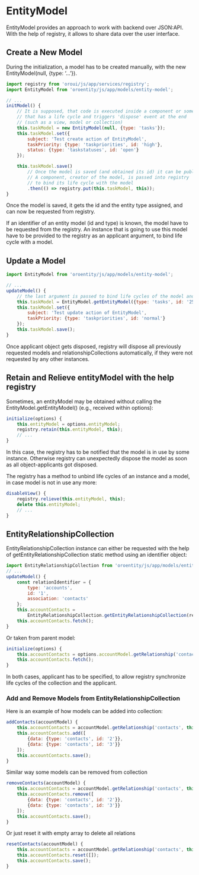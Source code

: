 <a id="bundle-docs-platform-entity-bundle-entitymodel"></a>

# EntityModel

EntityModel provides an approach to work with backend over JSON:API. With the help of registry, it allows to share data over the user interface.

## Create a New Model

During the initialization, a model has to be created manually, with the new EntityModel(null, {type: ‘…’}).

```javascript
import registry from 'oroui/js/app/services/registry';
import EntityModel from 'oroentity/js/app/models/entity-model';

// ...
initModel() {
    // It is supposed, that code is executed inside a component or some other instance
    // that has a life cycle and triggers 'dispose' event at the end
    // (such as a view, model or collection)
    this.taskModel = new EntityModel(null, {type: 'tasks'});
    this.taskModel.set({
        subject: 'Test create action of EntityModel',
        taskPriority: {type: 'taskpriorities', id: 'high'},
        status: {type: 'taskstatuses', id: 'open'}
    });

    this.taskModel.save()
        // Once the model is saved (and obtained its id) it can be published into the registry.
        // A component, creator of the model, is passed into registry
        // to bind its life cycle with the model
        .then(() => registry.put(this.taskModel, this));
}
```

Once the model is saved, it gets the id and the entity type assigned, and can now be requested from registry.

If an identifier of an entity model (id and type) is known, the model have to be requested from the registry. An instance that is going to use this model
have to be provided to the registry as an applicant argument, to bind life cycle with a model.

## Update a Model

```javascript
import EntityModel from 'oroentity/js/app/models/entity-model';

// ...
updateModel() {
    // the last argument is passed to bind life cycles of the model and applicant
    this.taskModel = EntityModel.getEntityModel({type: 'tasks', id: '25'}, this);
    this.taskModel.set({
        subject: 'Test update action of EntityModel',
        taskPriority: {type: 'taskpriorities', id: 'normal'}
    });
    this.taskModel.save();
}
```

Once applicant object gets disposed, registry will dispose all previously requested models and relationshipCollections
automatically, if they were not requested by any other instances.

## Retain and Relieve entityModel with the help registry

Sometimes, an entityModel may be obtained without calling the EntityModel.getEntityModel()
(e.g., received within options):

```javascript
initialize(options) {
    this.entityModel = options.entityModel;
    registry.retain(this.entityModel, this);
    // ...
}
```

In this case, the registry has to be notified that the model is in use by some instance. Otherwise registry can unexpectedly dispose
the model as soon as all object-applicants got disposed.

The registry has a method to unbind life cycles of an instance and a model, in case model is not in use any more:

```javascript
disableView() {
    registry.relieve(this.entityModel, this);
    delete this.entityModel;
    // ...
}
```

## EntityRelationshipCollection

EntityRelationshipCollection instance can either be requested with the help of getEntityRelationshipCollection static method using an identifier object:

```javascript
import EntityRelationshipCollection from 'oroentity/js/app/models/entity-relationship-collection';
// ...
updateModel() {
    const relationIdentifier = {
        type: 'accounts',
        id: '1',
        association: 'contacts'
    };
    this.accountContacts =
        EntityRelationshipCollection.getEntityRelationshipCollection(relationIdentifier, this);
    this.accountContacts.fetch();
}
```

Or taken from parent model:

```javascript
initialize(options) {
    this.accountContacts = options.accountModel.getRelationship('contacts', this);
    this.accountContacts.fetch();
}
```

In both cases, applicant has to be specified, to allow registry synchronize life cycles of the collection and the applicant.

### Add and Remove Models from EntityRelationshipCollection

Here is an example of how models can be added into collection:

```javascript
addContacts(accountModel) {
    this.accountContacts = accountModel.getRelationship('contacts', this);
    this.accountContacts.add([
        {data: {type: 'contacts', id: '2'}},
        {data: {type: 'contacts', id: '3'}}
    ]);
    this.accountContacts.save();
}
```

Similar way some models can be removed from collection

```javascript
removeContacts(accountModel) {
    this.accountContacts = accountModel.getRelationship('contacts', this);
    this.accountContacts.remove([
        {data: {type: 'contacts', id: '2'}},
        {data: {type: 'contacts', id: '3'}}
    ]);
    this.accountContacts.save();
}
```

Or just reset it with empty array to delete all relations

```javascript
resetContacts(accountModel) {
    this.accountContacts = accountModel.getRelationship('contacts', this);
    this.accountContacts.reset([]);
    this.accountContacts.save();
}
```
